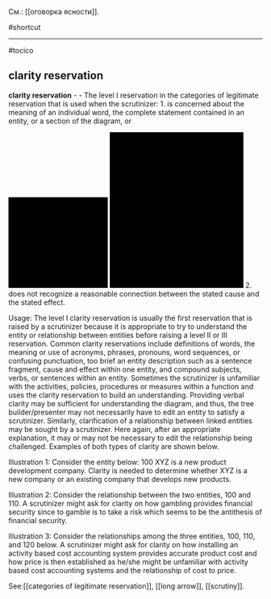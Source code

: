 См.: [[оговорка ясности]].

#shortcut




<hr/>

#tocico

## clarity reservation

<b>clarity reservation</b> - - The level I reservation in the categories of legitimate reservation that is used when the scrutinizer:  1. is concerned about the meaning of an individual word, the complete statement contained in an  entity, 
or a section of the diagram, or  


<img src="./tocico_dictionary_2nd_editio-26_2.png"/>
<img src="./tocico_dictionary_2nd_editio-26_3.png"/>
2. does not recognize a reasonable connection between the stated cause and the stated effect. 


Usage: The level I clarity reservation is usually the first reservation that is raised by a scrutinizer because it is appropriate to try to understand the entity or relationship between entities before raising a level II or III reservation.  Common clarity reservations include definitions of words, the meaning or use of acronyms, phrases, pronouns, word sequences, or confusing punctuation, too brief an entity description such as a sentence fragment, cause and effect within one entity, and compound subjects, verbs, or sentences within an entity.  Sometimes the scrutinizer is unfamiliar with the activities, policies, procedures or measures within a function and uses the clarity reservation to build an understanding.  Providing verbal clarity may be sufficient for understanding the diagram, and thus, the tree builder/presenter may not necessarily have to edit an entity to satisfy a scrutinizer.  Similarly, clarification of a relationship between linked entities may be sought by a scrutinizer.  Here again, after an appropriate explanation, it may or may not be necessary to edit the relationship being challenged.  Examples of both types of clarity are shown below.



Illustration 1: Consider the entity below: 100  XYZ is a new product development company. Clarity is needed to determine whether XYZ is a new company or an existing company that develops new products. 
 

Illustration 2: Consider the relationship between the two entities, 100 and 110.  A scrutinizer might ask for clarity on how gambling provides financial security since to gamble is to take a risk which seems to be the antithesis of financial security.

 

Illustration 3: Consider the relationships among the three entities, 100, 110, and 120 below.  A scrutinizer might ask for clarity on how installing an activity based cost accounting system provides accurate product cost and how price is then established as he/she might be unfamiliar with activity based cost accounting systems and the relationship of cost to price.  
 



See:[[categories of legitimate reservation]], [[long arrow]], [[scrutiny]].

